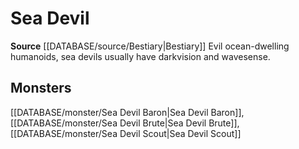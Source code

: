﻿---
id: '235'
name: Sea Devil
rarity: Common
source: '[[DATABASE/source/Bestiary|Bestiary]]'
trait:
- Sea Devil
type: Trait

---
# Sea Devil

**Source** [[DATABASE/source/Bestiary|Bestiary]]
Evil ocean-dwelling humanoids, sea devils usually have darkvision and wavesense.

## Monsters

[[DATABASE/monster/Sea Devil Baron|Sea Devil Baron]], [[DATABASE/monster/Sea Devil Brute|Sea Devil Brute]], [[DATABASE/monster/Sea Devil Scout|Sea Devil Scout]]